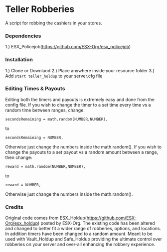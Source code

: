 # Teller Robberies
A script for robbing the cashiers in your stores.

### Dependencies
1.) ESX_Policejob(https://github.com/ESX-Org/esx_policejob)

### Installation
1.) Clone or Downlaod
2.) Place anywhere inside your resource folder
3.) Add ``` start teller_holdup ``` to your server.cfg file

### Editing Times & Payouts
Editing both the timers and payouts is extremely easy and done from the config file. If you wish to change the timer to a set time every time vs a random time between ranges, change:

```
secondsRemaining = math.random(NUMBER,NUMBER),
```

to

```
secondsRemaining = NUMBER,
```

Otherwise just change the numbers inside the math.random(). If you wish to change the payouts to a set payout vs a random amount between a range, then change:

```
reward = math.random(NUMBER,NUMBER),
```

to

```
reward = NUMBER,
```

Otherwise just change the numbers inside the math.random().

### Credits
Original code comes from ESX_Holdup(https://github.com/ESX-Org/esx_holdup) posted by ESX-Org. The existing code has been altered and changed to better fit a wider range of robberies, options, and locations. In addition timers have been changed to a random amount. Meant to be used with Vault_Holdup and Safe_Holdup providing the ultimate control over robberies on your server and over-all enhancing the robbery experience.  
